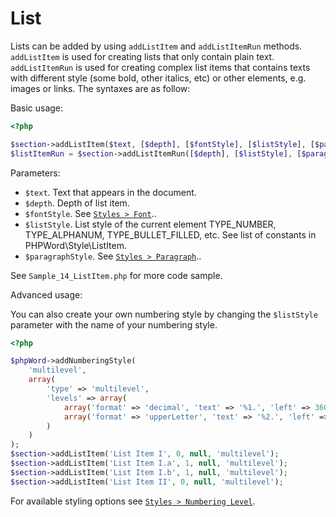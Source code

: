 # List

Lists can be added by using ``addListItem`` and ``addListItemRun`` methods. ``addListItem`` is used for creating lists that only contain plain text. ``addListItemRun`` is used for creating complex list items that contains texts with different style (some bold, other italics, etc) or other elements, e.g. images or links. The syntaxes are as follow:

Basic usage:

``` php
<?php

$section->addListItem($text, [$depth], [$fontStyle], [$listStyle], [$paragraphStyle]);
$listItemRun = $section->addListItemRun([$depth], [$listStyle], [$paragraphStyle])
``` 

Parameters:

- ``$text``. Text that appears in the document.
- ``$depth``. Depth of list item.
- ``$fontStyle``. See [`Styles > Font`](../styles/font.md)..
- ``$listStyle``. List style of the current element TYPE\_NUMBER,
  TYPE\_ALPHANUM, TYPE\_BULLET\_FILLED, etc. See list of constants in PHPWord\\Style\\ListItem.
- ``$paragraphStyle``. See [`Styles > Paragraph`](../styles/paragraph.md)..

See ``Sample_14_ListItem.php`` for more code sample.

Advanced usage:

You can also create your own numbering style by changing the ``$listStyle`` parameter with the name of your numbering style.

``` php
<?php

$phpWord->addNumberingStyle(
    'multilevel',
    array(
        'type' => 'multilevel',
        'levels' => array(
            array('format' => 'decimal', 'text' => '%1.', 'left' => 360, 'hanging' => 360, 'tabPos' => 360),
            array('format' => 'upperLetter', 'text' => '%2.', 'left' => 720, 'hanging' => 360, 'tabPos' => 720),
        )
    )
);
$section->addListItem('List Item I', 0, null, 'multilevel');
$section->addListItem('List Item I.a', 1, null, 'multilevel');
$section->addListItem('List Item I.b', 1, null, 'multilevel');
$section->addListItem('List Item II', 0, null, 'multilevel');
``` 

For available styling options see [`Styles > Numbering Level`](../styles/numberinglevel.md).